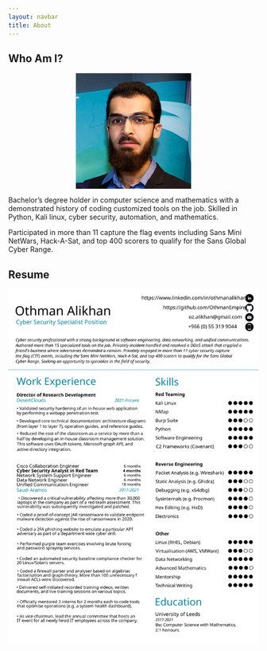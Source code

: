 ```yaml
---
layout: navbar
title: About
---
```


## Who Am I?

<img src="/assets/img/profile_picture.jpg" style="width: 232px; display: block; margin: 0 auto" alt="Logo">

Bachelor’s degree holder in computer science and mathematics with a
demonstrated history of coding customized tools on the job. Skilled in Python,
Kali linux, cyber security, automation, and mathematics. 

Participated in more than 11 capture the flag events including Sans Mini
NetWars, Hack-A-Sat, and top 400 scorers to qualify for the Sans Global Cyber
Range. 


## Resume

<img src="/assets/img/cv.svg" style="width: 800px; display: block; margin: 0 auto">
